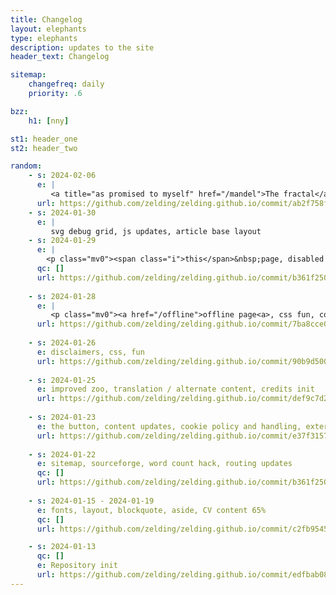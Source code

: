 ```yaml
---
title: Changelog
layout: elephants
type: elephants
description: updates to the site
header_text: Changelog

sitemap:
    changefreq: daily
    priority: .6

bzz: 
    h1: [nny]

st1: header_one
st2: header_two

random:
    - s: 2024-02-06
      e: |
         <a title="as promised to myself" href="/mandel">The fractal</a>
      url: https://github.com/zelding/zelding.github.io/commit/ab2f758fc5f5d9bc5e89c255c2dbabedf71a543a
    - s: 2024-01-30
      e: |
         svg debug grid, js updates, article base layout
    - s: 2024-01-29
      e: |
        <p class="mv0"><span class="i">this</span>&nbsp;page, disabled tags and categories pages</p>
      qc: []
      url: https://github.com/zelding/zelding.github.io/commit/b361f2501b0c4a3e60d5c886bb4e8c2daee986ef
      
    - s: 2024-01-28
      e: |
         <p class="mv0"><a href="/offline">offline page<a>, css fun, cover letters, layout updates</p>
      url: https://github.com/zelding/zelding.github.io/commit/7ba8cce099d82c2b27699ff42d47cc5a7c14b8d1
          
    - s: 2024-01-26
      e: disclaimers, css, fun
      url: https://github.com/zelding/zelding.github.io/commit/90b9d5002e068ca565960d7f8455e81a87496c19
          
    - s: 2024-01-25
      e: improved zoo, translation / alternate content, credits init
      url: https://github.com/zelding/zelding.github.io/commit/def9c7d242e3005e323a05817e85d5934696449a
      
    - s: 2024-01-23
      e: the button, content updates, cookie policy and handling, external url handling update
      url: https://github.com/zelding/zelding.github.io/commit/e37f3157954d782825b1f1ce195257eef6ee4c5a
          
    - s: 2024-01-22
      e: sitemap, sourceforge, word count hack, routing updates
      qc: []
      url: https://github.com/zelding/zelding.github.io/commit/b361f2501b0c4a3e60d5c886bb4e8c2daee986ef
      
    - s: 2024-01-15 - 2024-01-19
      e: fonts, layout, blockquote, aside, CV content 65%
      qc: []
      url: https://github.com/zelding/zelding.github.io/commit/c2fb9545db41242def4a70711ede047ea49cc685

    - s: 2024-01-13
      qc: []
      e: Repository init
      url: https://github.com/zelding/zelding.github.io/commit/edfbab08cf4e737907d40759e1972a09bd29ede9
---
```

